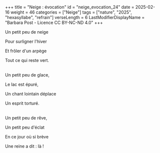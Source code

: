 +++
title = "Neige : évocation"
id = "neige_evocation_24"
date = 2025-02-16
weight = 46
categories = ["Neige"]
tags = ["nature", "2025", "hexasyllabe", "refrain"]
verseLength = 6
LastModifierDisplayName = "Barbara Post - Licence CC BY-NC-ND 4.0"
+++

Un petit peu de neige

Pour surligner l'hiver

Et frôler d'un arpège

Tout ce qui reste vert.

 \
Un petit peu de glace,

Le lac est épuré,

Un chant lointain déplace

Un esprit torturé.

 \
Un petit peu de rêve,

Un petit peu d'éclat

En ce jour où si brève

Une reine a dit : là !
